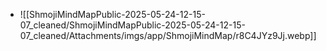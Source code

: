   * ![[ShmojiMindMapPublic-2025-05-24-12-15-07_cleaned/ShmojiMindMapPublic-2025-05-24-12-15-07_cleaned/Attachments/imgs/app/ShmojiMindMap/r8C4JYz9Jj.webp]]

